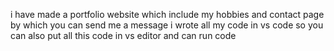 i have made a portfolio website which include my hobbies and contact page by which you can send me a message
i wrote all my code in vs code so you can also put all this code in vs editor and can run code 
